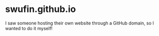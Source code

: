 # swufin.github.io

I saw someone hosting their own website through a GitHub domain, so I wanted to do it myself!
